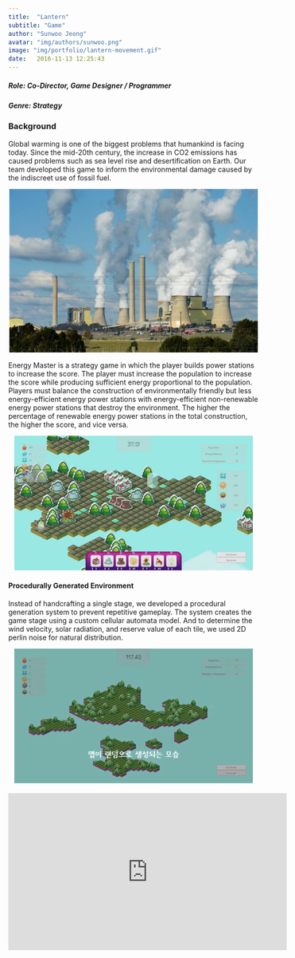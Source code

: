```yaml
---
title:  "Lantern"
subtitle: "Game"
author: "Sunwoo Jeong"
avatar: "img/authors/sunwoo.png"
image: "img/portfolio/lantern-movement.gif"
date:   2016-11-13 12:25:43
---
```


##### Role: Co-Director, Game Designer / Programmer
##### Genre: Strategy

### Background

Global warming is one of the biggest problems that humankind is facing today. Since the mid-20th century, the increase in CO2 emissions has caused problems such as sea level rise and desertification on Earth. Our team developed this game to inform the environmental damage caused by the indiscreet use of fossil fuel.

<center> <img src="/img/fossil-fuel.jpg"/> </center>

Energy Master is a strategy game in which the player builds power stations to increase the score. The player must increase the population to increase the score while producing sufficient energy proportional to the population. Players must balance the construction of environmentally friendly but less energy-efficient energy power stations with energy-efficient non-renewable energy power stations that destroy the environment. The higher the percentage of renewable energy power stations in the total construction, the higher the score, and vice versa.

<center> <img src="/img/portfolio/em-construction.gif"/> </center>

#### Procedurally Generated Environment
Instead of handcrafting a single stage, we developed a procedural generation system to prevent repetitive gameplay. The system creates the game stage using a custom cellular automata model. And to determine the wind velocity, solar radiation, and reserve value of each tile, we used 2D perlin noise for natural distribution.

<center> <img src="/img/portfolio/em-generation.gif"/> </center>

<br>

<center>
<iframe width="560" height="315" src="https://www.youtube.com/embed/N0p7SaJaXVc" frameborder="0" allow="accelerometer; autoplay; encrypted-media; gyroscope; picture-in-picture" allowfullscreen></iframe>
</center>
